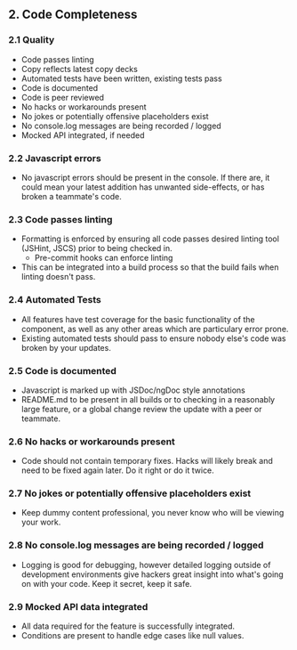 <a name="code-completeness"></a>
## 2. Code Completeness

<a name="code-completeness-quality"></a>
### 2.1 Quality
- Code passes linting
- Copy reflects latest copy decks
- Automated tests have been written, existing tests pass
- Code is documented
- Code is peer reviewed
- No hacks or workarounds present
- No jokes or potentially offensive placeholders exist
- No console.log messages are being recorded / logged
- Mocked API integrated, if needed

<a name="code-completeness-errors"></a>
### 2.2 Javascript errors

- No javascript errors should be present in the console. If there are, it could mean your latest addition has unwanted side-effects, or has broken a teammate's code. 

<a name="code-completeness-linting"></a>
### 2.3 Code passes linting

- Formatting is enforced by ensuring all code passes desired linting tool (JSHint, JSCS) prior to being checked in. 
    - Pre-commit hooks can enforce linting
- This can be integrated into a build process so that the build fails when linting doesn't pass. 

<a name="code-completeness-tests"></a>
### 2.4 Automated Tests

- All features have test coverage for the basic functionality of the component, as well as any other areas which are particulary error prone. 
- Existing automated tests should pass to ensure nobody else's code was broken by your updates.

<a name="code-completeness-documented"></a>
### 2.5 Code is documented

- Javascript is marked up with JSDoc/ngDoc style annotations
- README.md to be present in all builds
or to checking in a reasonably large feature, or a global change review the update with a peer or teammate. 

<a name="code-completeness-hacks"></a>
### 2.6 No hacks or workarounds present

- Code should not contain temporary fixes. Hacks will likely break and need to be fixed again later. Do it right or do it twice.

<a name="code-completeness-jokes"></a>
### 2.7 No jokes or potentially offensive placeholders exist

- Keep dummy content professional, you never know who will be viewing your work. 

<a name="code-completeness-logs"></a>
### 2.8 No console.log messages are being recorded / logged

- Logging is good for debugging, however detailed logging outside of development environments give hackers great insight into what's going on with your code. Keep it secret, keep it safe. 

<a name="code-completeness-api"></a>
### 2.9 Mocked API data integrated

- All data required for the feature is successfully integrated.
- Conditions are present to handle edge cases like null values.